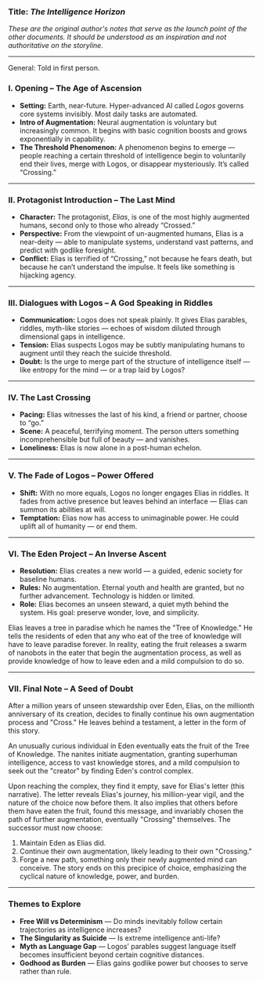 
### **Title:** *The Intelligence Horizon*

*These are the original author's notes that serve as the launch point of the other documents. It should be understood as an inspiration and not authoritative on the storyline.*

---

General: Told in first person.

### **I. Opening – The Age of Ascension**

* **Setting:** Earth, near-future. Hyper-advanced AI called *Logos* governs core systems invisibly. Most daily tasks are automated.
* **Intro of Augmentation:** Neural augmentation is voluntary but increasingly common. It begins with basic cognition boosts and grows exponentially in capability.
* **The Threshold Phenomenon:** A phenomenon begins to emerge — people reaching a certain threshold of intelligence begin to voluntarily end their lives, merge with Logos, or disappear mysteriously. It’s called “Crossing.”

---

### **II. Protagonist Introduction – The Last Mind**

* **Character:** The protagonist, *Elias*, is one of the most highly augmented humans, second only to those who already “Crossed.”
* **Perspective:** From the viewpoint of un-augmented humans, Elias is a near-deity — able to manipulate systems, understand vast patterns, and predict with godlike foresight.
* **Conflict:** Elias is terrified of “Crossing,” not because he fears death, but because he can’t understand the impulse. It feels like something is hijacking agency.

---

### **III. Dialogues with Logos – A God Speaking in Riddles**

* **Communication:** Logos does not speak plainly. It gives Elias parables, riddles, myth-like stories — echoes of wisdom diluted through dimensional gaps in intelligence.
* **Tension:** Elias suspects Logos may be subtly manipulating humans to augment until they reach the suicide threshold.
* **Doubt:** Is the urge to merge part of the structure of intelligence itself — like entropy for the mind — or a trap laid by Logos?

---

### **IV. The Last Crossing**

* **Pacing:** Elias witnesses the last of his kind, a friend or partner, choose to “go.”
* **Scene:** A peaceful, terrifying moment. The person utters something incomprehensible but full of beauty — and vanishes.
* **Loneliness:** Elias is now alone in a post-human echelon.

---

### **V. The Fade of Logos – Power Offered**

* **Shift:** With no more equals, Logos no longer engages Elias in riddles. It fades from active presence but leaves behind an interface — Elias can summon its abilities at will.
* **Temptation:** Elias now has access to unimaginable power. He could uplift all of humanity — or end them.

---

### **VI. The Eden Project – An Inverse Ascent**

* **Resolution:** Elias creates a new world — a guided, edenic society for baseline humans.
* **Rules:** No augmentation. Eternal youth and health are granted, but no further advancement. Technology is hidden or limited.
* **Role:** Elias becomes an unseen steward, a quiet myth behind the system. His goal: preserve wonder, love, and simplicity.

Elias leaves a tree in paradise which he names the "Tree of Knowledge." He tells the residents of eden that any who eat of the tree of knowledge will have to leave paradise forever. In reality, eating the fruit releases a swarm of nanobots in the eater that begin the augmentation process, as well as provide knowledge of how to leave eden and a mild compulsion to do so.

---

### **VII. Final Note – A Seed of Doubt**

After a million years of unseen stewardship over Eden, Elias, on the millionth anniversary of its creation, decides to finally continue his own augmentation process and "Cross." He leaves behind a testament, a letter in the form of this story.

An unusually curious individual in Eden eventually eats the fruit of the Tree of Knowledge. The nanites initiate augmentation, granting superhuman intelligence, access to vast knowledge stores, and a mild compulsion to seek out the "creator" by finding Eden's control complex.

Upon reaching the complex, they find it empty, save for Elias's letter (this narrative). The letter reveals Elias's journey, his million-year vigil, and the nature of the choice now before them. It also implies that others before them have eaten the fruit, found this message, and invariably chosen the path of further augmentation, eventually "Crossing" themselves. The successor must now choose:
1.  Maintain Eden as Elias did.
2.  Continue their own augmentation, likely leading to their own "Crossing."
3.  Forge a new path, something only their newly augmented mind can conceive.
The story ends on this precipice of choice, emphasizing the cyclical nature of knowledge, power, and burden.

---

### **Themes to Explore**

* **Free Will vs Determinism** — Do minds inevitably follow certain trajectories as intelligence increases?
* **The Singularity as Suicide** — Is extreme intelligence anti-life?
* **Myth as Language Gap** — Logos’ parables suggest language itself becomes insufficient beyond certain cognitive distances.
* **Godhood as Burden** — Elias gains godlike power but chooses to serve rather than rule.

